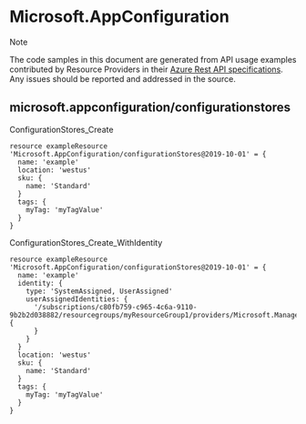 # Microsoft.AppConfiguration
  
> [!NOTE]
> The code samples in this document are generated from API usage examples contributed by Resource Providers in their [Azure Rest API specifications](https://github.com/Azure/azure-rest-api-specs). Any issues should be reported and addressed in the source.


## microsoft.appconfiguration/configurationstores

ConfigurationStores_Create
```bicep
resource exampleResource 'Microsoft.AppConfiguration/configurationStores@2019-10-01' = {
  name: 'example'
  location: 'westus'
  sku: {
    name: 'Standard'
  }
  tags: {
    myTag: 'myTagValue'
  }
}
```

ConfigurationStores_Create_WithIdentity
```bicep
resource exampleResource 'Microsoft.AppConfiguration/configurationStores@2019-10-01' = {
  name: 'example'
  identity: {
    type: 'SystemAssigned, UserAssigned'
    userAssignedIdentities: {
      '/subscriptions/c80fb759-c965-4c6a-9110-9b2b2d038882/resourcegroups/myResourceGroup1/providers/Microsoft.ManagedIdentity/userAssignedIdentities/identity2': {
      }
    }
  }
  location: 'westus'
  sku: {
    name: 'Standard'
  }
  tags: {
    myTag: 'myTagValue'
  }
}
```
